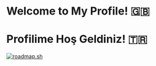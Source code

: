 # Welcome to My Profile!	🇬🇧
# Profilime Hoş Geldiniz!	🇹🇷

<a href="https://roadmap.sh"><img src="https://api.roadmap.sh/v1-badge/tall/654387d04352f418f80b0065?variant=dark" alt="roadmap.sh"/></a>

